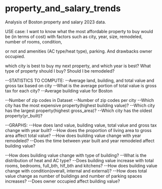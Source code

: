 # property_and_salary_trends
Analysis of Boston property and salary 2023 data.

USE case: 
I want to know what the most affordable property to buy would be (in terms of cost) with factors such as
city, year, size, remodeled, number of rooms, condition,

or not
and amenities (AC type/heat type), parking.
And drawbacks
owner occupied.

which city is best to buy my next property,
and which year is best?
What type of property should I buy?
Should I be remodeled?

--STATISTICS TO COMPUTE:
--Average land, building, and total value and gross tax based on city
--What is the average portion of total value is gross tax for each city?
--Average building value for Boston

--Number of zip codes in Dataset
--Number of zip codes per city
--Which city has the most expensive property(highest building value)?
--Which city has the largest property(highest gross_area)?
--Which city has the oldest property(yr_built)?

--GRAPHS:
--How does land value, building value, total value and gross tax change with year built?
--How does the proportion of living area to gross area affect total value?
--How does building value change with year remodeled?
--Does the time between year built and year remodeled affect building value?

--How does building value change with type of building?
--What is the distribution of heat and AC type?
--Does building value increase with total rooms, bedrooms, full_bth, hlf_bth and kitchens?
--How does building value change with condition(overall, internal and external)?
--How does total value change as number of buildings and number of parking spaces increases?
--Does owner occupied affect building value?

